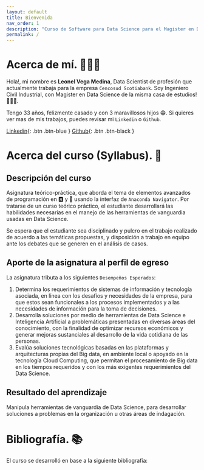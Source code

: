 ```yaml
---
layout: default
title: Bienvenida
nav_order: 1
description: "Curso de Software para Data Science para el Magister en Data Science USS."
permalink: /
---
```


# Acerca de mí. 🙋🏻‍♂️

Hola!, mi nombre es **Leonel Vega Medina**, Data Scientist de profesión que actualmente trabaja para la empresa `Cencosud Scotiabank`. Soy Ingeniero Civil Industrial, con Magister en Data Science de la misma casa de estudios! 👨🏻‍🎓. 

Tengo 33 años, felizmente casado y con 3 maravillosos hijos 😁. Si quieres ver mas de mis trabajos, puedes revisar mi `Linkedin` o `Github`.

[Linkedin](https://www.linkedin.com/in/leonelvega/){: .btn .btn-blue }
[Github](https://github.com/leovegamedina){: .btn .btn-black }

# Acerca del curso (Syllabus). 📒

## Descripción del curso

Asignatura teórico-práctica, que aborda el tema de elementos avanzados de programación en 🆁 y 🐍 usando la interfaz de `Anaconda Navigator`. Por tratarse de un curso teórico práctico, el estudiante desarrollará las habilidades necesarias en el manejo de las herramientas de vanguardia usadas en Data Science.

Se espera que el estudiante sea disciplinado y pulcro en el trabajo realizado de acuerdo a las temáticas propuestas, y disposición a trabajo en equipo ante los debates que se generen en el análisis de casos.

## Aporte de la asignatura al perfil de egreso

La asignatura tributa a los siguientes `Desempeños Esperados`:

1. Determina los requerimientos de sistemas de información y tecnología asociada, en línea con los desafíos y necesidades de la empresa, para que estos sean funcionales a los procesos implementados y a las necesidades de información para la toma de decisiones.
2. Desarrolla soluciones por medio de herramientas de Data Science e Inteligencia Artificial a problemáticas presentadas en diversas áreas del conocimiento, con la finalidad de optimizar recursos económicos y generar mejoras sustanciales al desarrollo de la vida cotidiana de las personas.
3. Evalúa soluciones tecnológicas basadas en las plataformas y arquitecturas propias del Big data, en ambiente local o apoyado en la tecnología Cloud Computing, que permitan el procesamiento de Big data en los tiempos requeridos y con los más exigentes requerimientos del Data Science.

## Resultado del aprendizaje

Manipula herramientas de vanguardia de Data Science, para desarrollar soluciones a problemas en la organización u otras áreas de indagación.

# Bibliografía. 📚

El curso se desarrolló en base a la siguiente bibliografía:

